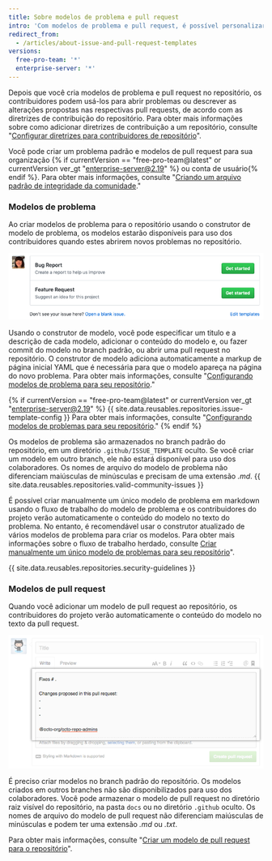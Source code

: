 ```yaml
---
title: Sobre modelos de problema e pull request
intro: 'Com modelos de problema e pull request, é possível personalizar e padronizar as informações que deseja que os contribuidores incluam quando abrem problemas e pull requests no seu repositório.'
redirect_from:
  - /articles/about-issue-and-pull-request-templates
versions:
  free-pro-team: '*'
  enterprise-server: '*'
---
```


Depois que você cria modelos de problema e pull request no repositório, os contribuidores podem usá-los para abrir problemas ou descrever as alterações propostas nas respectivas pull requests, de acordo com as diretrizes de contribuição do repositório. Para obter mais informações sobre como adicionar diretrizes de contribuição a um repositório, consulte "[Configurar diretrizes para contribuidores de repositório](/articles/setting-guidelines-for-repository-contributors)".

Você pode criar um problema padrão e modelos de pull request para sua organização {% if currentVersion == "free-pro-team@latest" or currentVersion ver_gt "enterprise-server@2.19" %} ou conta de usuário{% endif %}. Para obter mais informações, consulte "[Criando um arquivo padrão de integridade da comunidade](/github/building-a-strong-community/creating-a-default-community-health-file)."

### Modelos de problema

Ao criar modelos de problema para o repositório usando o construtor de modelo de problema, os modelos estarão disponíveis para uso dos contribuidores quando estes abrirem novos problemas no repositório.

![Página de novo problema mostrando opções do modelo de problema](/assets/images/help/issues/new-issue-page-with-multiple-templates.png)

Usando o construtor de modelo, você pode especificar um titulo e a descrição de cada modelo, adicionar o conteúdo do modelo e, ou fazer commit do modelo no branch padrão, ou abrir uma pull request no repositório. O construtor de modelo adiciona automaticamente a markup de página inicial YAML que é necessária para que o modelo apareça na página do novo problema. Para obter mais informações, consulte "[Configurando modelos de problema para seu repositório](/articles/configuring-issue-templates-for-your-repository)."

{% if currentVersion == "free-pro-team@latest" or currentVersion ver_gt "enterprise-server@2.19" %}
{{ site.data.reusables.repositories.issue-template-config }} Para obter mais informações, consulte "[Configurando modelos de problemas para seu repositório](/github/building-a-strong-community/configuring-issue-templates-for-your-repository#configuring-the-template-chooser)."
{% endif %}

Os modelos de problema são armazenados no branch padrão do repositório, em um diretório `.github/ISSUE_TEMPLATE` oculto. Se você criar um modelo em outro branch, ele não estará disponível para uso dos colaboradores. Os nomes de arquivo do modelo de problema não diferenciam maiúsculas de minúsculas e precisam de uma extensão *.md*. {{ site.data.reusables.repositories.valid-community-issues }}

É possível criar manualmente um único modelo de problema em markdown usando o fluxo de trabalho do modelo de problema e os contribuidores do projeto verão automaticamente o conteúdo do modelo no texto do problema. No entanto, é recomendável usar o construtor atualizado de vários modelos de problema para criar os modelos. Para obter mais informações sobre o fluxo de trabalho herdado, consulte [Criar manualmente um único modelo de problemas para seu repositório](/articles/manually-creating-a-single-issue-template-for-your-repository)".

{{ site.data.reusables.repositories.security-guidelines }}

### Modelos de pull request

Quando você adicionar um modelo de pull request ao repositório, os contribuidores do projeto verão automaticamente o conteúdo do modelo no texto da pull request.

![Exemplo de modelo de pull request](/assets/images/help/pull_requests/pr-template-sample.png)

É preciso criar modelos no branch padrão do repositório. Os modelos criados em outros branches não são disponibilizados para uso dos colaboradores. Você pode armazenar o modelo de pull request no diretório raiz visível do repositório, na pasta `docs` ou no diretório `.github` oculto. Os nomes de arquivo do modelo de pull request não diferenciam maiúsculas de minúsculas e podem ter uma extensão *.md* ou *.txt*.

Para obter mais informações, consulte "[Criar um modelo de pull request para o repositório](/articles/creating-a-pull-request-template-for-your-repository)".
